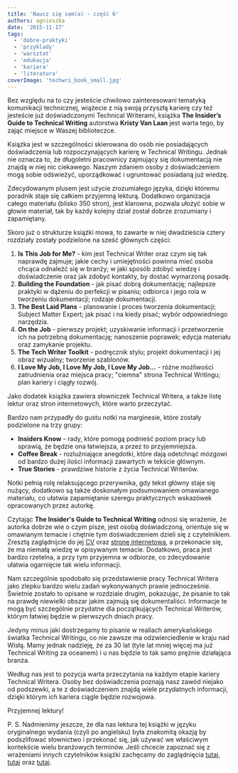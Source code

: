 ```yaml
---
title: 'Naucz się sam(a) - część 6'
authors: agnieszka
date: '2015-11-17'
tags:
  - 'dobre-praktyki'
  - 'przyklady'
  - 'warsztat'
  - 'edukacja'
  - 'kariera'
  - 'literatura'
coverImage: 'techwri_book_small.jpg'
---
```


Bez względu na to czy jesteście chwilowo zainteresowani tematyką komunikacji
technicznej, wiążecie z nią swoją przyszłą karierę czy też jesteście już
doświadczonymi Technical Writerami, książka **The Insider’s Guide to Technical
Writing** autorstwa **Kristy Van Laan** jest warta tego, by zająć miejsce w
Waszej biblioteczce.

<!--truncate-->

Książka jest w szczególności skierowana do osób nie posiadających doświadczenia
lub rozpoczynających karierę w Technical Writingu. Jednak nie oznacza to, że
długoletni pracownicy zajmujący się dokumentacją nie znajdą w niej nic
ciekawego. Naszym zdaniem osoby z doświadczeniem mogą sobie odświeżyć,
uporządkować i ugruntować posiadaną już wiedzę.

Zdecydowanym plusem jest użycie zrozumiałego języka, dzięki któremu poradnik
staje się całkiem przyjemną lekturą. Dodatkowo organizacja całego materiału
(blisko 350 stron), jest klarowna, pozwala ułożyć sobie w głowie materiał, tak
by każdy kolejny dział został dobrze zrozumiany i zapamiętany.

Skoro już o strukturze książki mowa, to zawarte w niej dwadzieścia cztery
rozdziały zostały podzielone na sześć głównych części:

1. **Is This Job for Me?** - kim jest Technical Writer oraz czym się tak
   naprawdę zajmuje; jakie cechy i umiejętności powinna mieć osoba chcąca
   odnaleźć się w branży; w jaki sposób zdobyć wiedzę i doświadczenie oraz jak
   zdobyć kontakty, by dostać wymarzoną posadę.
2. **Building the Foundation** - jak pisać dobrą dokumentację; najlepsze
   praktyki w dążeniu do perfekcji w pisaniu; odbiorca i jego rola w tworzeniu
   dokumentacji; rodzaje dokumentacji.
3. **The Best Laid Plans** - planowanie i proces tworzenia dokumentacji; Subject
   Matter Expert; jak pisać i na kiedy pisać; wybór odpowiedniego narzędzia.
4. **On the Job** - pierwszy projekt; uzyskiwanie informacji i przetworzenie ich
   na potrzebną dokumentację; nanoszenie poprawek; edycja materiału oraz
   zamykanie projektu.
5. **The Tech Writer Toolkit** - podręcznik stylu; projekt dokumentacji i jej
   obraz wizualny; tworzenie szablonów.
6. **I Love My Job, I Love My Job, I Love My Job...** - różne możliwości
   zatrudnienia oraz miejsca pracy; "ciemna" strona Technical Writingu; plan
   kariery i ciągły rozwój.

Jako dodatek książka zawiera słowniczek Technical Writera, a także listę lektur
oraz stron internetowych, które warto przeczytać.

Bardzo nam przypadły do gustu notki na marginesie, które zostały podzielone na
trzy grupy:

- **Insiders Know** - rady, które pomogą podnieść poziom pracy lub sprawią, że
  będzie ona łatwiejsza, a przez to przyjemniejsza.
- **Coffee Break** - rozluźniające anegdotki, które dają odetchnąć mózgowi od
  bardzo dużej ilości informacji zawartych w tekście głównym.
- **True Stories** - prawdziwe historie z życia Technical Writerów.

Notki pełnią rolę relaksującego przerywnika, gdy tekst główny staje się nużący,
dodatkowo są także doskonałym podsumowaniem omawianego materiału, co ułatwia
zapamiętanie szeregu praktycznych wskazówek opracowanych przez autorkę.

Czytając **The Insider's Guide to Technical Writing** odnosi się wrażenie, że
autorka dobrze wie o czym pisze, jest osobą doświadczoną, orientuje się w
omawianym temacie i chętnie tym doświadczeniem dzieli się z czytelnikiem.
Zresztą zaglądnijcie do jej [CV](http://kvanlaan.com/respg.html) oraz
[stronę internetową](http://kvanlaan.com/), a przekonacie się, że ma niemałą
wiedzę w opisywanym temacie. Dodatkowo, praca jest bardzo rzetelna, a przy tym
przyjemna w odbiorze, co zdecydowanie ułatwia ogarnięcie tak wielu informacji.

Nam szczególnie spodobało się przedstawienie pracy Technical Writera jako zlepku
bardzo wielu zadań wykonywanych prawie jednocześnie. Świetnie zostało to
opisane w rozdziale drugim, pokazując, że pisanie to tak na prawdę niewielki
obszar jakim zajmują się dokumentaliści. Informacje te mogą być szczególnie
przydatne dla początkujących Technical Writerów, którym łatwiej będzie w
pierwszych dniach pracy.

Jedyny minus jaki dostrzegamy to pisanie w realiach amerykańskiego światka
Technical Writingu, co nie zawsze ma odzwierciedlenie w kraju nad Wisłą. Mamy
jednak nadzieję, że za 30 lat (tyle lat mniej więcej ma już Technical Writing za
oceanem) i u nas będzie to tak samo prężnie działająca branża.

Według nas jest to pozycja warta przeczytania na każdym etapie kariery Technical
Writera. Osoby bez doświadczenia poznają nasz zawód niejako od podszewki, a te z
doświadczeniem znajdą wiele przydatnych informacji, dzięki którym ich kariera
ciągle będzie rozwojowa.

Przyjemnej lektury!

P. S. Nadmienimy jeszcze, że dla nas lektura tej książki w języku oryginalnego
wydania (czyli po angielsku) była znakomitą okazją by podszlifować słownictwo i
przekonać się, jak używać we właściwym kontekście wielu branżowych terminów.
Jeśli chcecie zapoznać się z wrażeniami innych czytelników książki zachęcamy do
zaglądnięcia
[tutaj](http://techwhirl.com/book-review-insiders-guide-to-technical-writing/),
[tutaj](http://matthewhelmke.net/2012/08/the-insiders-guide-to-technical-writing/) oraz
[tutaj](http://xmlpress.net/publications/insidersguide/).
